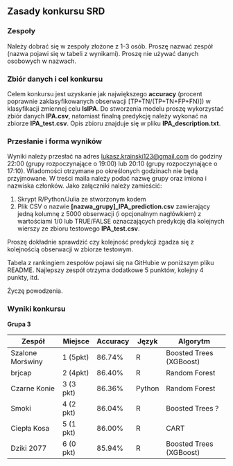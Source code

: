 ## Zasady konkursu SRD
### Zespoły
Należy dobrać się w zespoły złożone z 1-3 osób. Proszę nazwać zespół (nazwa pojawi się w tabeli z wynikami). Proszę nie używać danych osobowych w nazwach. 

### Zbiór danych i cel konkursu
Celem konkursu jest uzyskanie jak największego **accuracy** (procent poprawnie zaklasyfikowanych obserwacji [TP+TN/(TP+TN+FP+FN)]) w klasyfikacji zmiennej celu **IsIPA**. Do stworzenia modelu proszę wykorzystać zbiór danych **IPA.csv**, natomiast finalną predykcję należy wykonać na zbiorze **IPA_test.csv**. Opis zbioru znajduje się w pliku **IPA_description.txt**.

### Przesłanie i forma wyników
Wyniki należy przesłać na adres lukasz.krainski123@gmail.com do godziny 22:00 (grupy rozpoczynające o 19:00) lub 20:10 (grupy rozpoczynające o 17:10). Wiadomości otrzymane po określonych godzinach nie będą przyjmowane. W treści maila należy podać nazwę grupy oraz imiona i nazwiska członków. Jako załączniki należy zamieścić:
1. Skrypt R/Python/Julia ze stworzonym kodem
2. Plik CSV o nazwie **[nazwa_grupy]_IPA_prediction.csv** zawierający jedną kolumnę z 5000 obserwacji (i opcjonalnym nagłówkiem) z wartościami 1/0 lub TRUE/FALSE oznaczających predykcję dla kolejnych wierszy ze zbioru testowego **IPA_test.csv**. 

Proszę dokładnie sprawdzić czy kolejność predykcji zgadza się z kolejnością obserwacji w zbiorze testowym.

Tabela z rankingiem zespołów pojawi się na GitHubie w poniższym pliku README. Najlepszy zespół otrzyma dodatkowe 5 punktów, kolejny 4 punkty, itd.

Życzę powodzenia. 

### Wyniki konkursu

**Grupa 3**

| Zespół           | Miejsce   | Accuracy | Język  | Algorytm                |
|------------------|-----------|----------|--------|-------------------------|
| Szalone Morświny | 1 (5pkt)  | 86.74%   | R      | Boosted Trees (XGBoost) |
| brjcap           | 2 (4pkt)  | 86.40%   | R      | Random Forest           |
| Czarne Konie     | 3 (3 pkt) | 86.36%   | Python | Random Forest           |
| Smoki            | 4 (2 pkt) | 86.04%   | R      | Boosted Trees ?         |
| Ciepła Kosa      | 5 (1 pkt) | 86.00%   | R      | CART                    |
| Dziki 2077       | 6 (0 pkt) | 85.94%   | R      | Boosted Trees (XGBoost) |
